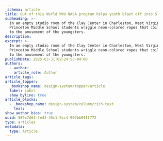 ```yaml
---
_schema: article
title: Out of this World WVU NASA program helps youth blast off into STEM
subheading: >-
  In an empty studio room of the Clay Center in Charleston, West Virginia,
  Princeton Middle School students wriggle neon-colored ropes that coil and arc
  to the amusement of the youngsters.
description:
excerpt: >-
  In an empty studio room of the Clay Center in Charleston, West Virginia,
  Princeton Middle School students wriggle neon-colored ropes that coil and arc
  to the amusement of the youngsters.
publishDate: 2025-03-31T09:24:53-04:00
authors:
  - author:
    article_role: Author
article_tags:
article_topper:
  _bookshop_name: design-system/topper/article
  label: Label
  show_byline: true
article_blocks:
  - _bookshop_name: design-system/column/rich-text
    text:
show_author_bios: true
uuid: 589c7d61-fe43-49c1-9cc4-907bb941f772
type: articles
metadata:
  type: Article
---
```

